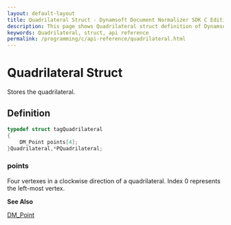 ```yaml
---
layout: default-layout
title: Quadrilateral Struct - Dynamsoft Document Normalizer SDK C Edition
description: This page shows Quadrilateral struct definition of Dynamsoft Document Normalizer SDK C Edition.
keywords: Quadrilateral, struct, api reference
permalink: /programming/c/api-reference/quadrilateral.html
---
```



# Quadrilateral Struct

Stores the quadrilateral.  

## Definition

```c
typedef struct tagQuadrilateral
{
    DM_Point points[4];
}Quadrilateral,*PQuadrilateral;
```

### points

Four vertexes in a clockwise direction of a quadrilateral. Index 0 represents the left-most vertex.

**See Also**

[DM_Point](point.md)
